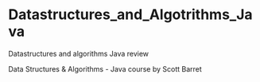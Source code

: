 # Datastructures_and_Algotrithms_Java
Datastructures and algorithms Java review

Data Structures & Algorithms - Java course by Scott Barret
